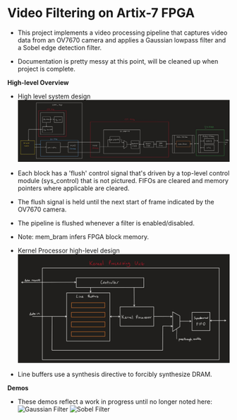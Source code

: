 # Video Filtering on Artix-7 FPGA

- This project implements a video processing pipeline that captures video data from an OV7670 camera and applies a Gaussian lowpass filter and a Sobel edge detection filter.

- Documentation is pretty messy at this point, will be cleaned up when project is complete.

__High-level Overview__
- High level system design
![](docs/images/sys_top.jpg)
- Each block has a 'flush' control signal that's driven by a top-level control module (sys_control) that is not pictured. FIFOs are cleared and memory pointers where applicable are cleared.
- The flush signal is held until the next start of frame indicated by the OV7670 camera.
- The pipeline is flushed whenever a filter is enabled/disabled. 
- Note: mem_bram infers FPGA block memory.

- Kernel Processor high-level design
![](docs/images/kp_top.jpg)
- Line buffers use a synthesis directive to forcibly synthesize DRAM.

__Demos__
- These demos reflect a work in progress until no longer noted here:
![Gaussian Filter](https://www.youtube.com/watch?v=dFgFBZIkOFI)
![Sobel Filter](https://www.youtube.com/watch?v=bhdkd0tR6hU)


